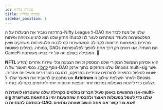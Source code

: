 ```yaml
---
id: סקירה כללית
title: סקירה כללית
sidebar_position: 1
---
```


בהדרגה נעביר את הבעלות על ה-Nifty League ל-DAO שלנו על מנת לבזר את הפלטפורמה ולעודד מפתחים לעזור לנו לבנות! החזון שלנו הוא להניע צמיחה ופיתוח מהירים באמצעות תרומות לקהילה המאפשרות לנו לבנות פלטפורמת משחקים שאין כמותה. במילים פשוטות, DAOs הם העתיד. אנו רואים רק דרך אחת להפוך לפלטפורמת GameFi המובילה בעולם וזה על ידי בנייה משותפת. 💜

**NFTL** הוא אסימון הממשל המקורי שלנו המספק זכויות הצבעה וכלי שירות אחרים (מידע נוסף [להלן](https://nifty-league.com/about#nftl)). נכסי האוצר של ה-DAO שלנו מוחזקים בתוך ארנק Gnosis multi-sig אשר ישמש לטיפול בהפצות לתורמים עתידיים בפרויקט, כמו גם בטורנירים ופעילויות אחרות. אנו מתכננים להעביר את האוצר שלנו ל **Arbitrum** לאחר השלמת שילוב ה-Gnosis שלהם כדי ליהנות מעמלות נמוכות יותר והפצות תכופות יותר לתורמים בקהילה בעתיד.

**אנו מחפשים באופן פעיל חברים בולטים בקהילה שלנו שיצטרפו לוועדת ה-multi-sig שלנו כדי לטפל בפעולות האוצר ולהבטיח שההצעות יהיו בהתאמה בשרשרת בהתאם להנחיות ה-DAO. אנא צור קשר אם אתה חושב שאתה מתאים!**

